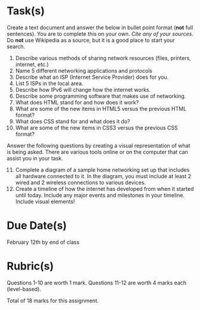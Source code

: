 # Task(s)
Create a text document and answer the below in bullet point format (**not** full sentences).  You are to complete this on your own.  *Cite any of your sources*.  Do **not** use Wikipedia as a source, but it is a good place to start your search.

1. Describe various methods of sharing network resources (files, printers, internet, etc.)
2. Name 5 different networking applications and protocols
3. Describe what an ISP (Internet Service Provider) does for you.
4. List 5 ISPs in the local area.
5. Describe how IPv6 will change how the internet works.
6. Describe some programming software that makes use of networking.
7. What does HTML stand for and how does it work?
8. What are some of the new items in HTML5 versus the previous HTML format?
9. What does CSS stand for and what does it do?
10. What are some of the new items in CSS3 versus the previous CSS format?

Answer the following questions by creating a visual representation of what is being asked.  There are various tools online or on the computer that can assist you in your task.

11. Complete a diagram of a sample home networking set up that includes all hardware connected to it.  In the diagram, you must include at least 2 wired and 2 wireless connections to various devices.
12. Create a timeline of how the internet has developed from when it started until today.  Include any major events and milestones in your timeline.  Include visual elements!

# Due Date(s)
February 12th by end of class


# Rubric(s)
Questions 1-10 are worth 1 mark.
Questions 11-12 are worth 4 marks each (level-based).

Total of 18 marks for this assignment.
